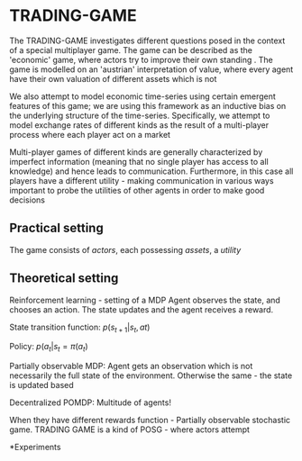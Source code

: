# TRADING-GAME
The TRADING-GAME investigates different questions posed in the context of a special multiplayer game. The game can be described as the 'economic' game, where actors try to improve their own standing . The game is modelled on an 'austrian' interpretation of value, where every agent have their own valuation of different assets which is not 

We also attempt to model economic time-series using certain emergent features of this game; we are using this framework as an inductive bias on the underlying structure of the time-series. Specifically, we attempt to model exchange rates of different kinds as the result of a multi-player process where each player act on a market

Multi-player games of different kinds are generally characterized by imperfect information (meaning that no single player has access to all knowledge) and hence leads to communication. Furthermore, in this case all players have a different utility - making communication in various ways important to probe the utilities of other agents in order to make good decisions

<h2> Practical setting </h2>
The game consists of <i> actors</i>, each possessing <i>assets</i>, a <i>utility</i>


<h2> Theoretical setting </h2>
Reinforcement learning - setting of a MDP
Agent observes the state, and chooses an action. The state updates and the agent receives a reward.

State transition function:
$p(s_{t+1}|s_{t}, a{t})$



Policy:
$p(a_{t}|s_{t} = \pi(a_{t})$

Partially observable MDP:
Agent gets an observation which is not necessarily the full state of the environment. Otherwise the same - the state is updated based 

Decentralized POMDP:
Multitude of agents!

When they have different rewards function - Partially observable stochastic game.
TRADING GAME is a kind of POSG - where actors attempt 

*Experiments